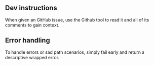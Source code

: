 ## Dev instructions

When given an GitHub issue, use the Github tool to read it and all of its comments to gain context.

## Error handling

To handle errors or sad path scenarios, simply fail early and return a descriptive wrapped error.
